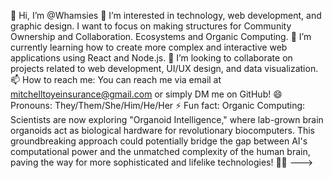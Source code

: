 👋 Hi, I’m @Whamsies
👀 I’m interested in technology, web development, and graphic design. I want to focus on making structures for Community Ownership and Collaboration. Ecosystems and Organic Computing. 
🌱 I’m currently learning how to create more complex and interactive web applications using React and Node.js.
💞️ I’m looking to collaborate on projects related to web development, UI/UX design, and data visualization.
📫 How to reach me: You can reach me via email at mitchelltoyeinsurance@gmail.com or simply DM me on GitHub!
😄 Pronouns: They/Them/She/Him/He/Her
⚡ Fun fact: Organic Computing: Scientists are now exploring "Organoid Intelligence," where lab-grown brain organoids act as biological hardware for revolutionary biocomputers. This groundbreaking approach could potentially bridge the gap between AI's computational power and the unmatched complexity of the human brain, paving the way for more sophisticated and lifelike technologies! 🧠🤖
--->
